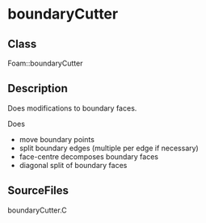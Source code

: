 # boundaryCutter 
## Class
Foam::boundaryCutter

## Description
Does modifications to boundary faces.

Does
- move boundary points
- split boundary edges (multiple per edge if necessary)
- face-centre decomposes boundary faces
- diagonal split of boundary faces


## SourceFiles
boundaryCutter.C

